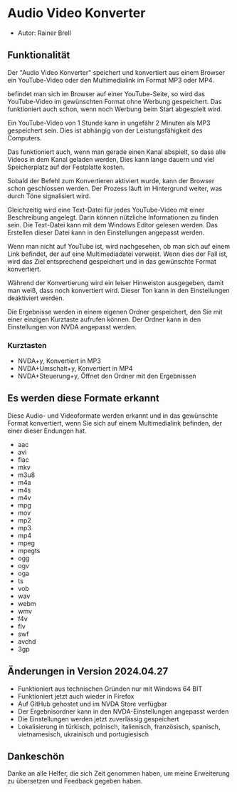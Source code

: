 # Audio Video Konverter 

* Autor: Rainer Brell 

## Funktionalität 

Der "Audio Video Konverter" speichert und konvertiert aus einem Browser ein YouTube-Video oder den Multimedialink im Format MP3 oder MP4.

befindet man sich im Browser auf einer YouTube-Seite, so wird das YouTube-Video im gewünschten Format ohne Werbung gespeichert. Das funktioniert auch schon, wenn noch Werbung beim Start abgespielt wird.

Ein YouTube-Video von 1 Stunde kann in ungefähr 2 Minuten als MP3 gespeichert sein. Dies ist abhängig von der Leistungsfähigkeit des Computers.

Das funktioniert auch, wenn man gerade einen Kanal abspielt, so dass alle Videos in dem Kanal geladen werden, Dies kann lange dauern und viel Speicherplatz auf der Festplatte kosten. 

Sobald der Befehl zum Konvertieren aktiviert wurde, kann der Browser schon geschlossen werden. Der Prozess läuft im Hintergrund weiter, was durch Töne signalisiert wird.

Gleichzeitig wird eine Text-Datei für jedes YouTube-Video mit einer Beschreibung angelegt. Darin können nützliche Informationen zu finden sein. Die Text-Datei kann mit dem Windows Editor gelesen werden. Das Erstellen dieser Datei kann in den Einstellungen angepasst werden.

Wenn man nicht auf YouTube ist, wird nachgesehen, ob man sich auf einem Link befindet, der auf eine Multimediadatei verweist. Wenn dies der Fall ist, wird das Ziel entsprechend gespeichert und in das gewünschte Format konvertiert.

Während der Konvertierung wird ein leiser Hinweiston ausgegeben, damit man weiß, dass noch konvertiert wird.  Dieser Ton kann in den Einstellungen deaktiviert werden.

Die Ergebnisse werden in einem eigenen Ordner gespeichert, den Sie mit einer einzigen Kurztaste aufrufen können. Der Ordner kann  in den Einstellungen von NVDA angepasst werden.

### Kurztasten 

* NVDA+y, Konvertiert in MP3
* NVDA+Umschalt+y, Konvertiert in MP4
* NVDA+Steuerung+y, Öffnet den Ordner mit den Ergebnissen 

## Es werden diese Formate erkannt 

Diese Audio- und Videoformate werden erkannt und in das gewünschte Format konvertiert, wenn Sie sich auf einem Multimedialink befinden, der einer dieser Endungen hat.

* aac 
* avi 
* flac 
* mkv 
* m3u8 
* m4a 
* m4s 
* m4v 
* mpg 
* mov 
* mp2 
* mp3 
* mp4 
* mpeg 
* mpegts 
* ogg 
* ogv 
* oga 
* ts 
* vob 
* wav 
* webm 
* wmv 
* f4v 
* flv
* swf 
* avchd
* 3gp

## Änderungen in Version 2024.04.27

* Funktioniert aus technischen Gründen nur mit Windows 64 BIT
* Funktioniert jetzt auch wieder in Firefox 
* Auf GitHub gehostet und im NVDA Store verfügbar 
* Der Ergebnisordner kann in den NVDA-Einstellungen angepasst werden
* Die Einstellungen werden jetzt zuverlässig gespeichert 
* Lokalisierung in türkisch, polnisch, italienisch, französisch, spanisch, vietnamesisch, ukrainisch und portugiesisch

## Dankeschön 

Danke an alle Helfer, die sich Zeit genommen haben, um meine Erweiterung zu übersetzen und Feedback gegeben haben.